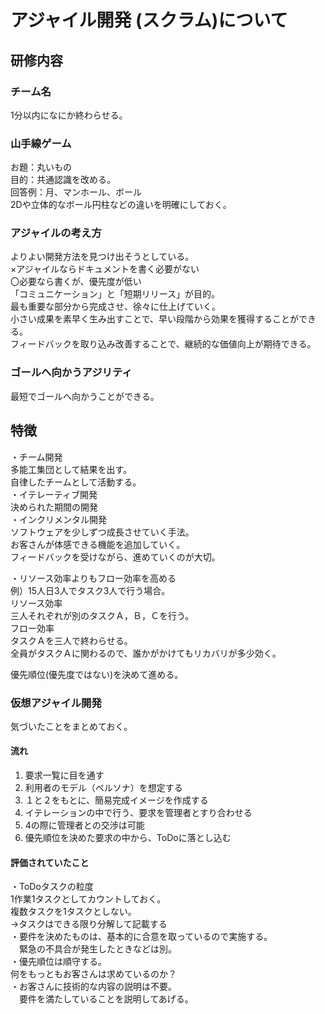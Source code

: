 # アジャイル開発 (スクラム)について

## 研修内容
### チーム名
1分以内になにか終わらせる。

### 山手線ゲーム
お題：丸いもの  
目的：共通認識を改める。  
回答例：月、マンホール、ボール  
2Dや立体的なボール円柱などの違いを明確にしておく。

### アジャイルの考え方
よりよい開発方法を見つけ出そうとしている。  
  ×アジャイルならドキュメントを書く必要がない  
  〇必要なら書くが、優先度が低い  
「コミュニケーション」と「短期リリース」が目的。  
最も重要な部分から完成させ、徐々に仕上げていく。  
小さい成果を素早く生み出すことで、早い段階から効果を獲得することができる。  
フィードバックを取り込み改善することで、継続的な価値向上が期待できる。  

### ゴールへ向かうアジリティ
最短でゴールへ向かうことができる。

## 特徴
・チーム開発  
  多能工集団として結果を出す。  
  自律したチームとして活動する。  
・イテレーティブ開発  
  決められた期間の開発  
・インクリメンタル開発  
  ソフトウェアを少しずつ成長させていく手法。  
  お客さんが体感できる機能を追加していく。  
  フィードバックを受けながら、進めていくのが大切。  

・リソース効率よりもフロー効率を高める  
例）15人日3人でタスク3人で行う場合。  
リソース効率  
三人それぞれが別のタスクＡ，Ｂ，Ｃを行う。  
フロー効率  
タスクＡを三人で終わらせる。  
全員がタスクＡに関わるので、誰かがかけてもリカバリが多少効く。  

優先順位(優先度ではない)を決めて進める。

### 仮想アジャイル開発
気づいたことをまとめておく。

#### 流れ
1. 要求一覧に目を通す
2. 利用者のモデル（ペルソナ）を想定する
3. １と２をもとに、簡易完成イメージを作成する
4. イテレーションの中で行う、要求を管理者とすり合わせる
5. 4の際に管理者との交渉は可能
6. 優先順位を決めた要求の中から、ToDoに落とし込む


#### 評価されていたこと
・ToDoタスクの粒度  
  1作業1タスクとしてカウントしておく。  
  複数タスクを1タスクとしない。  
  →タスクはできる限り分解して記載する  
・要件を決めたものは、基本的に合意を取っているので実施する。  
 　緊急の不具合が発生したときなどは別。  
・優先順位は順守する。  
  何をもっともお客さんは求めているのか？  
・お客さんに技術的な内容の説明は不要。  
　要件を満たしていることを説明してあげる。  
